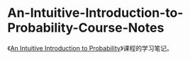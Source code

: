 # An-Intuitive-Introduction-to-Probability-Course-Notes
《[An Intuitive Introduction to Probability](https://www.coursera.org/learn/introductiontoprobability)》课程的学习笔记。

